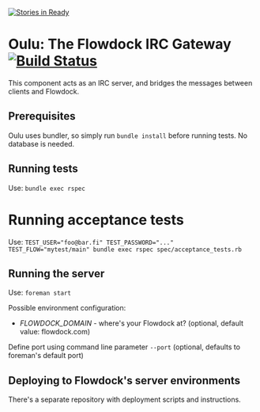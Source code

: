 [![Stories in Ready](https://badge.waffle.io/flowdock/oulu.png)](http://waffle.io/flowdock/oulu)  
# Oulu: The Flowdock IRC Gateway [![Build Status](https://travis-ci.org/flowdock/oulu.png?branch=master)](https://travis-ci.org/flowdock/oulu)

This component acts as an IRC server, and bridges the messages between clients and Flowdock.

## Prerequisites

Oulu uses bundler, so simply run `bundle install` before running tests. No
database is needed.

## Running tests

Use: `bundle exec rspec`

# Running acceptance tests

Use: `TEST_USER="foo@bar.fi" TEST_PASSWORD="..." TEST_FLOW="mytest/main" bundle exec rspec spec/acceptance_tests.rb`

## Running the server

Use: `foreman start`

Possible environment configuration:

* *FLOWDOCK_DOMAIN* - where's your Flowdock at? (optional, default value: flowdock.com)

Define port using command line parameter `--port` (optional, defaults to foreman's default port)

## Deploying to Flowdock's server environments

There's a separate repository with deployment scripts and instructions.
